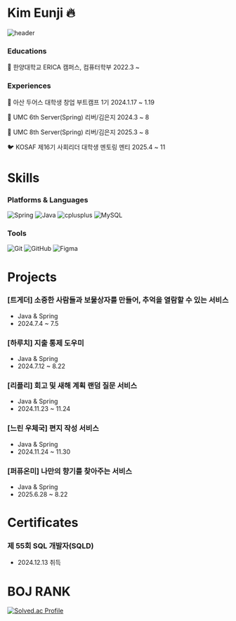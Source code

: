 # Kim Eunji 🔥
![header](https://capsule-render.vercel.app/api?type=waving&color=gradient&height=250&section=header&text=%20&fontSize=90)

### Educations
🏫 한양대학교 ERICA 캠퍼스, 컴퓨터학부 2022.3 ~

### Experiences
🎯 아산 두어스 대학생 창업 부트캠프 1기 2024.1.17 ~ 1.19
  
🐶 UMC 6th Server(Spring) 리버/김은지 2024.3 ~ 8

🐶 UMC 8th Server(Spring) 리버/김은지 2025.3 ~ 8

🐦 KOSAF 제16기 사회리더 대학생 멘토링 멘티 2025.4 ~ 11

# Skills
### Platforms & Languages
<img alt="Spring" src ="https://img.shields.io/badge/Spring-6DB33F.svg?&style=flat-square&logo=Spring&logoColor=white"/> <img alt="Java" src ="https://img.shields.io/badge/Java-007396.svg?&style=flat-square&logo=Java&logoColor=white"/> <img alt="cplusplus" src ="https://img.shields.io/badge/C++-00599C.svg?&style=flat-square&logo=cplusplus&logoColor=white"/>
<img alt="MySQL" src ="https://img.shields.io/badge/MySQL-4479A1.svg?&style=flat-square&logo=MySQL&logoColor=white"/>

### Tools
<img alt="Git" src ="https://img.shields.io/badge/Git-F05032.svg?&style=flat-square&logo=Git&logoColor=white"/> <img alt="GitHub" src ="https://img.shields.io/badge/GitHub-181717.svg?&style=flat-square&logo=GitHub&logoColor=white"/> <img alt="Figma" src ="https://img.shields.io/badge/Figma-F24E1E.svg?&style=flat-square&logo=Figma&logoColor=white"/>

# Projects
### [트게더] 소중한 사람들과 보물상자를 만들어, 추억을 열람할 수 있는 서비스
* Java & Spring
* 2024.7.4 ~ 7.5

### [하루치] 지출 통제 도우미
* Java & Spring
* 2024.7.12 ~ 8.22

### [리플리] 회고 및 새해 계획 랜덤 질문 서비스
* Java & Spring
* 2024.11.23 ~ 11.24

### [느린 우체국] 편지 작성 서비스
* Java & Spring
* 2024.11.24 ~ 11.30

### [퍼퓨온미] 나만의 향기를 찾아주는 서비스
* Java & Spring
* 2025.6.28 ~ 8.22

# Certificates
### 제 55회 SQL 개발자(SQLD)
* 2024.12.13 취득

# BOJ RANK
[![Solved.ac Profile](http://mazassumnida.wtf/api/v2/generate_badge?boj=hcg0127)](https://solved.ac/hcg0127/)
